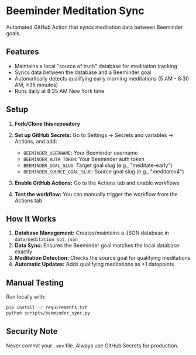 # Beeminder Meditation Sync

Automated GitHub Action that syncs meditation data between Beeminder goals.

## Features

- Maintains a local "source of truth" database for meditation tracking
- Syncs data between the database and a Beeminder goal
- Automatically detects qualifying early morning meditations (5 AM - 8:30 AM, ≥35 minutes)
- Runs daily at 8:35 AM New York time

## Setup

1. **Fork/Clone this repository**

2. **Set up GitHub Secrets:**
   Go to Settings → Secrets and variables → Actions, and add:
   - `BEEMINDER_USERNAME`: Your Beeminder username
   - `BEEMINDER_AUTH_TOKEN`: Your Beeminder auth token
   - `BEEMINDER_GOAL_SLUG`: Target goal slug (e.g., "meditate-early")
   - `BEEMINDER_SOURCE_GOAL_SLUG`: Source goal slug (e.g., "meditatev4")

3. **Enable GitHub Actions:**
   Go to the Actions tab and enable workflows

4. **Test the workflow:**
   You can manually trigger the workflow from the Actions tab

## How It Works

1. **Database Management:** Creates/maintains a JSON database in `data/meditation_sot.json`
2. **Data Sync:** Ensures the Beeminder goal matches the local database exactly
3. **Meditation Detection:** Checks the source goal for qualifying meditations
4. **Automatic Updates:** Adds qualifying meditations as +1 datapoints

## Manual Testing

Run locally with:
```bash
pip install -r requirements.txt
python scripts/beeminder_sync.py
```

## Security Note

Never commit your `.env` file. Always use GitHub Secrets for production.